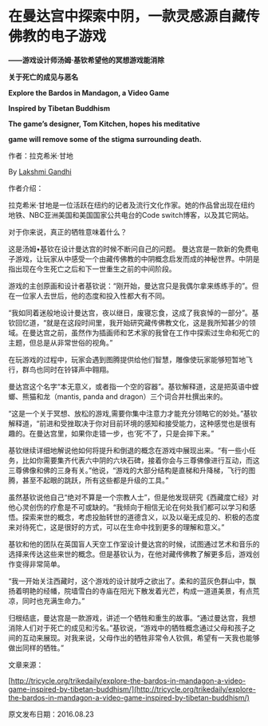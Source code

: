 # 在曼达宫中探索中阴，一款灵感源自藏传佛教的电子游戏

**——游戏设计师汤姆·基钦希望他的冥想游戏能消除**

**关于死亡的成见与恶名**

**Explore the Bardos in Mandagon, a Video Game**

**Inspired by Tibetan Buddhism**

**The game’s designer, Tom Kitchen, hopes his meditative**

**game will remove some of the stigma surrounding death.**

作者：拉克希米·甘地

By [Lakshmi Gandhi](http://tricycle.org/author/lakshmi-gandhi/)

作者介绍：

拉克希米·甘地是一位活跃在纽约的记者及流行文化作家。她的作品曾出现在纽约地铁、NBC亚洲美国和美国国家公共电台的Code switch博客，以及其它网站。

对于你来说，真正的牺牲意味着什么？

这是汤姆•基钦在设计曼达宫的时候不断问自己的问题。 曼达宫是一款新的免费电子游戏，让玩家从中感受一个由藏传佛教的中阴概念启发而成的神秘世界。中阴是指出现在今生死亡之后和下一世重生之前的中间阶段。

游戏的主创原画和设计者基钦说：“刚开始，曼达宫只是我偶尔拿来练练手的”。但在一位家人去世后，他的态度和投入性都大有不同。

“我如同着迷般地设计曼达宫，夜以继日，废寝忘食，这成了我哀悼的一部分”。基钦回忆道，“就是在这段时间里，我开始研究藏传佛教文化，这是我所知甚少的领域。在曼达宫之前，虽然作为插画师和艺术家的我曾在工作中探索过生命和死亡的主题，但总是从非常世俗的视角。”

在玩游戏的过程中，玩家会遇到图腾提供给他们智慧，雕像使玩家能够短暂地飞行，群鸟也同时在铃铎声中翱翔。

曼达宫这个名字“本无意义，或者指一个空的容器”。基钦解释道，这是把英语中螳螂、熊猫和龙（mantis, panda and dragon）三个词合并杜撰出来的。

“这是一个关于冥想、放松的游戏,需要你集中注意力才能充分领略它的妙处。”基钦解释道，“前进和受挫取决于你对目前环境的感知和接受能力，这种感觉也是很有趣的。在曼达宫里，如果你走错一步，也‘死’不了，只是会摔下来。”

基钦继续详细地解说他如何将提升和倒退的概念在游戏中展现出来。“有一些小任务，比如你需要集齐代表六中阴的六块石碑，接着你会与三尊佛像进行互动，而这三尊佛像和佛的三身有关。”他说，“游戏的大部分结构是直梯和升降梯，飞行的图腾，甚至不起眼的跳跃，所有这些都是升级的工具。”

虽然基钦说他自己“绝对不算是一个宗教人士”，但是他发现研究《西藏度亡经》对他心灵创伤的疗愈是不可或缺的。“我倾向于相信无论在何处我们都可以学习和感悟。探索来世的概念，考虑投胎转世的道德含义，以及以毫无成见的、积极的态度来对待死亡，这是很好的方式，可以在生命中找到更多的理解和意义。”

基钦和他的团队在英国盲人天空工作室设计曼达宫的时候，试图通过艺术和音乐的选择来传达这些来世的概念。但是基钦认为，在他对藏传佛教了解更多后，游戏创作变得非常简单。

“我一开始关注西藏时，这个游戏的设计就呼之欲出了。柔和的蓝灰色群山中，飘扬着明艳的经幡，院墙雪白的寺庙在阳光下散发着光芒，构成一道道美景，有点荒凉，同时也充满生命力。”

归根结底，曼达宫是一款游戏，讲述一个牺牲和重生的故事。“通过曼达宫，我想消除人们对于死亡的成见和污名。”基钦说，“游戏中的牺牲概念通过父母和孩子之间的互动来展现。对我来说，父母作出的牺牲非常令人钦佩，希望有一天我也能够做出同样的牺牲。”

文章来源：

[http://tricycle.org/trikedaily/explore-the-bardos-in-mandagon-a-video-game-inspired-by-tibetan-buddhism/](http://tricycle.org/trikedaily/explore-the-bardos-in-mandagon-a-video-game-inspired-by-tibetan-buddhism/)

原文发布日期：2016.08.23

